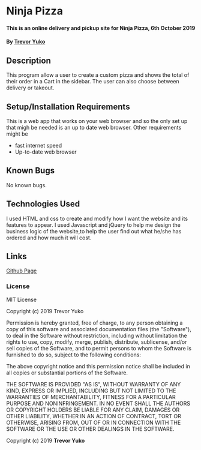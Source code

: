 # Ninja Pizza
#### This is an online delivery and pickup site for Ninja Pizza, 6th October 2019
#### By **[Trevor Yuko](https://www.github.com/trevoryuko)**
## Description
This program allow a user to create a custom pizza and shows the total of their order in a Cart in the sidebar. The user can also choose between delivery or takeout.
## Setup/Installation Requirements
This is a web app that works on your web browser and so the only set up that migh be needed is an up to date web browser. Other requirements might be
* fast internet speed
* Up-to-date web browser
## Known Bugs
No known bugs.
## Technologies Used
I used HTML and css to create and modify how I want the website and its features to appear. I used Javascript and jQuery to help me design the business logic of the website,to help the user find out what he/she has ordered and how much it will cost.
## Links
[Github Page](https://trevoryuko.github.io/Ninja-pizza)
### License
MIT License

Copyright (c) 2019 Trevor Yuko

Permission is hereby granted, free of charge, to any person obtaining a copy
of this software and associated documentation files (the "Software"), to deal
in the Software without restriction, including without limitation the rights
to use, copy, modify, merge, publish, distribute, sublicense, and/or sell
copies of the Software, and to permit persons to whom the Software is
furnished to do so, subject to the following conditions:

The above copyright notice and this permission notice shall be included in all
copies or substantial portions of the Software.

THE SOFTWARE IS PROVIDED "AS IS", WITHOUT WARRANTY OF ANY KIND, EXPRESS OR
IMPLIED, INCLUDING BUT NOT LIMITED TO THE WARRANTIES OF MERCHANTABILITY,
FITNESS FOR A PARTICULAR PURPOSE AND NONINFRINGEMENT. IN NO EVENT SHALL THE
AUTHORS OR COPYRIGHT HOLDERS BE LIABLE FOR ANY CLAIM, DAMAGES OR OTHER
LIABILITY, WHETHER IN AN ACTION OF CONTRACT, TORT OR OTHERWISE, ARISING FROM,
OUT OF OR IN CONNECTION WITH THE SOFTWARE OR THE USE OR OTHER DEALINGS IN THE
SOFTWARE.

Copyright (c) 2019 **Trevor Yuko**